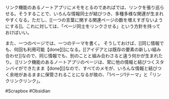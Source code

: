 リンク機能のあるノートアプリにメモをとるのであればでは、リンクを張り巡らせる。そうすることで、いろんな情報同士が結びつき、多種多様な関連が生まれやすくなる。ただし、[[一つの言葉に関する関連ページの数を増えすぎないようにする]]。これに対しては、「ページ同士をリンクさせる」という方針を持っておけばいい。

また、一つのページでは、一つのテーマを書く。
そうしておけば、[[同じ情報でも、何回も利用可能【done】]]になる。[[アイデアとは既存の要素の新しい組み合わせ]]なので、同じ情報でも、別のことと組み合わさると違う何かが生まれたり。
[[リンク機能のあるノートアプリのページは、常に他の情報と結びつくスタンバイができたまま【done】]]なので、すべてのメモが、いろんな情報と結びつく余地があるままに保管されることになるが故の、「1ページ1テーマ」と「リンクリンクリンク」。

#Scrapbox #Obsidian 